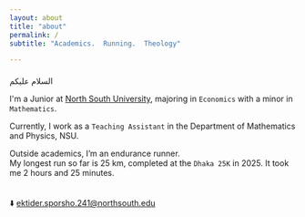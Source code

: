 ```yaml
---
layout: about
title: "about"
permalink: /
subtitle: "Academics.  Running.  Theology"

---
```


<br style="line-height:0.5;">
السلام عليكم


I'm a Junior at [North South University](https://www.northsouth.edu/), majoring in `Economics` with a minor in `Mathematics`.

Currently, I work as a `Teaching Assistant` in the Department of Mathematics and Physics, NSU.

Outside academics, I’m an endurance runner. <br>
My longest run so far is 25 km, completed at the `Dhaka 25K` in 2025. It took me 2 hours and 25 minutes.

<br style="line-height:0.5;">

⬇️ ektider.sporsho.241@northsouth.edu

